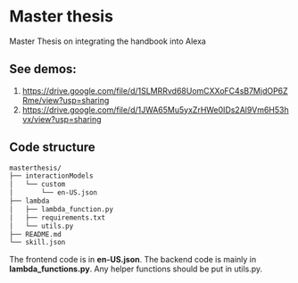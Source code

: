 # Master thesis

Master Thesis on integrating the handbook into Alexa

## See demos:
1. https://drive.google.com/file/d/1SLMRRvd68UomCXXoFC4sB7MjdOP6ZRme/view?usp=sharing
2. https://drive.google.com/file/d/1JWA65Mu5yxZrHWe0IDs2Al9Vm6H53hvx/view?usp=sharing

## Code structure

```bash
masterthesis/
├── interactionModels
│   └── custom
│       └── en-US.json
├── lambda
│   ├── lambda_function.py
│   ├── requirements.txt
│   └── utils.py
├── README.md
└── skill.json
```

The frontend code is in **en-US.json**.
The backend code is mainly in **lambda_functions.py**. Any helper functions should be put in utils.py.

